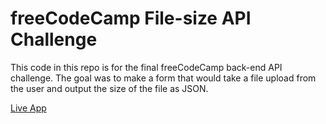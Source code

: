 # freeCodeCamp File-size API Challenge

This code in this repo is for the final freeCodeCamp back-end API challenge. The goal was to make a form that would take a file upload from the user and output the size of the file as JSON.

[Live App](https://field-chanter.gomix.me/)
